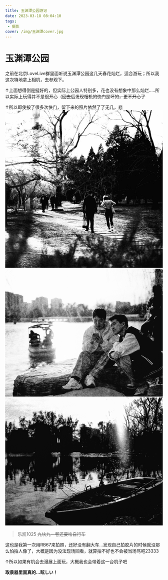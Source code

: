 ```yaml
---
title: 玉渊潭公园游记
date: 2023-03-18 08:04:10
tags: 
 - 摄影
cover: /img/玉渊潭cover.jpg
---
```

# 玉渊潭公园
之前在北京LoveLive群里面听说玉渊潭公园这几天春花灿烂，适合游玩；所以我这次特地拿上相机，去参观下。

↑上面想得倒是挺好的，但实际上公园人特别多，花也没有想象中那么灿烂.....所以实际上玩得并不是很开心（~~回去后发现相机的快门是坏的，更不开心了~~

↑所以即使按了很多次快门，留下来的照片依然了了无几，悲
![](img/000004copy.jpg)
![](img/000003.jpg)
![](img/000008.jpg)
> 乐凯1025 ~~九块九一卷还要啥自行车~~

这也是我第一次用RB67来拍照，还好没有翻大车...发现自己拍胶片的时候就没那么怕拍人像了，大概是因为没法现场回看，就算拍不好也不会被当场骂吧23333

↑所以如果有机会去漫展上面玩，大概我也会带着这一台机子吧

**取景器里面真的...眩しい！**